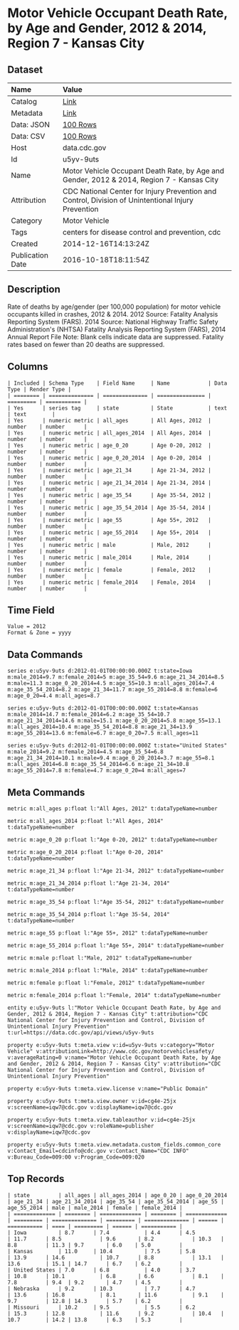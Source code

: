 # Motor Vehicle Occupant Death Rate, by Age and Gender, 2012 & 2014, Region 7 - Kansas City

## Dataset

| Name | Value |
| :--- | :---- |
| Catalog | [Link](https://catalog.data.gov/dataset/motor-vehicle-occupant-death-rate-by-age-and-gender-2012-region-7-kansas-city) |
| Metadata | [Link](https://data.cdc.gov/api/views/u5yv-9uts) |
| Data: JSON | [100 Rows](https://data.cdc.gov/api/views/u5yv-9uts/rows.json?max_rows=100) |
| Data: CSV | [100 Rows](https://data.cdc.gov/api/views/u5yv-9uts/rows.csv?max_rows=100) |
| Host | data.cdc.gov |
| Id | u5yv-9uts |
| Name | Motor Vehicle Occupant Death Rate, by Age and Gender, 2012 & 2014, Region 7 - Kansas City |
| Attribution | CDC National Center for Injury Prevention and Control, Division of Unintentional Injury Prevention |
| Category | Motor Vehicle |
| Tags | centers for disease control and prevention, cdc |
| Created | 2014-12-16T14:13:24Z |
| Publication Date | 2016-10-18T18:11:54Z |

## Description

Rate of deaths by age/gender (per 100,000 population) for motor vehicle occupants killed in crashes, 2012 & 2014. 2012 Source: Fatality Analysis Reporting System (FARS). 2014 Source: National Highway Traffic Safety Administration's (NHTSA) Fatality Analysis Reporting System (FARS), 2014 Annual Report File Note: Blank cells indicate data are suppressed. Fatality rates based on fewer than 20 deaths are suppressed.

## Columns

```ls
| Included | Schema Type    | Field Name     | Name            | Data Type | Render Type |
| ======== | ============== | ============== | =============== | ========= | =========== |
| Yes      | series tag     | state          | State           | text      | text        |
| Yes      | numeric metric | all_ages       | All Ages, 2012  | number    | number      |
| Yes      | numeric metric | all_ages_2014  | All Ages, 2014  | number    | number      |
| Yes      | numeric metric | age_0_20       | Age 0-20, 2012  | number    | number      |
| Yes      | numeric metric | age_0_20_2014  | Age 0-20, 2014  | number    | number      |
| Yes      | numeric metric | age_21_34      | Age 21-34, 2012 | number    | number      |
| Yes      | numeric metric | age_21_34_2014 | Age 21-34, 2014 | number    | number      |
| Yes      | numeric metric | age_35_54      | Age 35-54, 2012 | number    | number      |
| Yes      | numeric metric | age_35_54_2014 | Age 35-54, 2014 | number    | number      |
| Yes      | numeric metric | age_55         | Age 55+, 2012   | number    | number      |
| Yes      | numeric metric | age_55_2014    | Age 55+, 2014   | number    | number      |
| Yes      | numeric metric | male           | Male, 2012      | number    | number      |
| Yes      | numeric metric | male_2014      | Male, 2014      | number    | number      |
| Yes      | numeric metric | female         | Female, 2012    | number    | number      |
| Yes      | numeric metric | female_2014    | Female, 2014    | number    | number      |
```

## Time Field

```ls
Value = 2012
Format & Zone = yyyy
```

## Data Commands

```ls
series e:u5yv-9uts d:2012-01-01T00:00:00.000Z t:state=Iowa m:male_2014=9.7 m:female_2014=5 m:age_35_54=9.6 m:age_21_34_2014=8.5 m:male=11.3 m:age_0_20_2014=4.5 m:age_55=10.3 m:all_ages_2014=7.4 m:age_35_54_2014=8.2 m:age_21_34=11.7 m:age_55_2014=8.8 m:female=6 m:age_0_20=4.4 m:all_ages=8.7

series e:u5yv-9uts d:2012-01-01T00:00:00.000Z t:state=Kansas m:male_2014=14.7 m:female_2014=6.2 m:age_35_54=10.7 m:age_21_34_2014=14.6 m:male=15.1 m:age_0_20_2014=5.8 m:age_55=13.1 m:all_ages_2014=10.4 m:age_35_54_2014=8.8 m:age_21_34=13.9 m:age_55_2014=13.6 m:female=6.7 m:age_0_20=7.5 m:all_ages=11

series e:u5yv-9uts d:2012-01-01T00:00:00.000Z t:state="United States" m:male_2014=9.2 m:female_2014=4.5 m:age_35_54=6.8 m:age_21_34_2014=10.1 m:male=9.4 m:age_0_20_2014=3.7 m:age_55=8.1 m:all_ages_2014=6.8 m:age_35_54_2014=6.6 m:age_21_34=10.8 m:age_55_2014=7.8 m:female=4.7 m:age_0_20=4 m:all_ages=7
```

## Meta Commands

```ls
metric m:all_ages p:float l:"All Ages, 2012" t:dataTypeName=number

metric m:all_ages_2014 p:float l:"All Ages, 2014" t:dataTypeName=number

metric m:age_0_20 p:float l:"Age 0-20, 2012" t:dataTypeName=number

metric m:age_0_20_2014 p:float l:"Age 0-20, 2014" t:dataTypeName=number

metric m:age_21_34 p:float l:"Age 21-34, 2012" t:dataTypeName=number

metric m:age_21_34_2014 p:float l:"Age 21-34, 2014" t:dataTypeName=number

metric m:age_35_54 p:float l:"Age 35-54, 2012" t:dataTypeName=number

metric m:age_35_54_2014 p:float l:"Age 35-54, 2014" t:dataTypeName=number

metric m:age_55 p:float l:"Age 55+, 2012" t:dataTypeName=number

metric m:age_55_2014 p:float l:"Age 55+, 2014" t:dataTypeName=number

metric m:male p:float l:"Male, 2012" t:dataTypeName=number

metric m:male_2014 p:float l:"Male, 2014" t:dataTypeName=number

metric m:female p:float l:"Female, 2012" t:dataTypeName=number

metric m:female_2014 p:float l:"Female, 2014" t:dataTypeName=number

entity e:u5yv-9uts l:"Motor Vehicle Occupant Death Rate, by Age and Gender, 2012 & 2014, Region 7 - Kansas City" t:attribution="CDC National Center for Injury Prevention and Control, Division of Unintentional Injury Prevention" t:url=https://data.cdc.gov/api/views/u5yv-9uts

property e:u5yv-9uts t:meta.view v:id=u5yv-9uts v:category="Motor Vehicle" v:attributionLink=http://www.cdc.gov/motorvehiclesafety/ v:averageRating=0 v:name="Motor Vehicle Occupant Death Rate, by Age and Gender, 2012 & 2014, Region 7 - Kansas City" v:attribution="CDC National Center for Injury Prevention and Control, Division of Unintentional Injury Prevention"

property e:u5yv-9uts t:meta.view.license v:name="Public Domain"

property e:u5yv-9uts t:meta.view.owner v:id=cg4e-25jx v:screenName=iqw7@cdc.gov v:displayName=iqw7@cdc.gov

property e:u5yv-9uts t:meta.view.tableauthor v:id=cg4e-25jx v:screenName=iqw7@cdc.gov v:roleName=publisher v:displayName=iqw7@cdc.gov

property e:u5yv-9uts t:meta.view.metadata.custom_fields.common_core v:Contact_Email=cdcinfo@cdc.gov v:Contact_Name="CDC INFO" v:Bureau_Code=009:00 v:Program_Code=009:020
```

## Top Records

```ls
| state         | all_ages | all_ages_2014 | age_0_20 | age_0_20_2014 | age_21_34 | age_21_34_2014 | age_35_54 | age_35_54_2014 | age_55 | age_55_2014 | male | male_2014 | female | female_2014 | 
| ============= | ======== | ============= | ======== | ============= | ========= | ============== | ========= | ============== | ====== | =========== | ==== | ========= | ====== | =========== | 
| Iowa          | 8.7      | 7.4           | 4.4      | 4.5           | 11.7      | 8.5            | 9.6       | 8.2            | 10.3   | 8.8         | 11.3 | 9.7       | 6.0    | 5.0         | 
| Kansas        | 11.0     | 10.4          | 7.5      | 5.8           | 13.9      | 14.6           | 10.7      | 8.8            | 13.1   | 13.6        | 15.1 | 14.7      | 6.7    | 6.2         | 
| United States | 7.0      | 6.8           | 4.0      | 3.7           | 10.8      | 10.1           | 6.8       | 6.6            | 8.1    | 7.8         | 9.4  | 9.2       | 4.7    | 4.5         | 
| Nebraska      | 9.2      | 10.3          | 7.7      | 4.7           | 13.6      | 16.8           | 8.1       | 11.6           | 9.1    | 9.7         | 12.8 | 14.3      | 5.7    | 6.2         | 
| Missouri      | 10.2     | 9.5           | 5.5      | 6.2           | 15.3      | 12.8           | 11.6      | 9.2            | 10.4   | 10.7        | 14.2 | 13.8      | 6.3    | 5.3         | 
```
